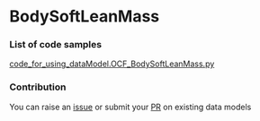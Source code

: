 # BodySoftLeanMass

### List of code samples 

<!-- 50-List of code -->

<!-- [code entry](link) -->
[code_for_using_dataModel.OCF_BodySoftLeanMass.py](https://github.com/smart-data-models/dataModel.OCF/blob/master/BodySoftLeanMass/code/code_for_using_dataModel.OCF_BodySoftLeanMass.py)


<!-- /50-List of code -->

### Contribution
You can raise an [issue](https://github.com/smart-data-models/dataModel.OCF/issues) or submit your [PR](https://github.com/smart-data-models/dataModel.OCF/pulls) on existing data models
